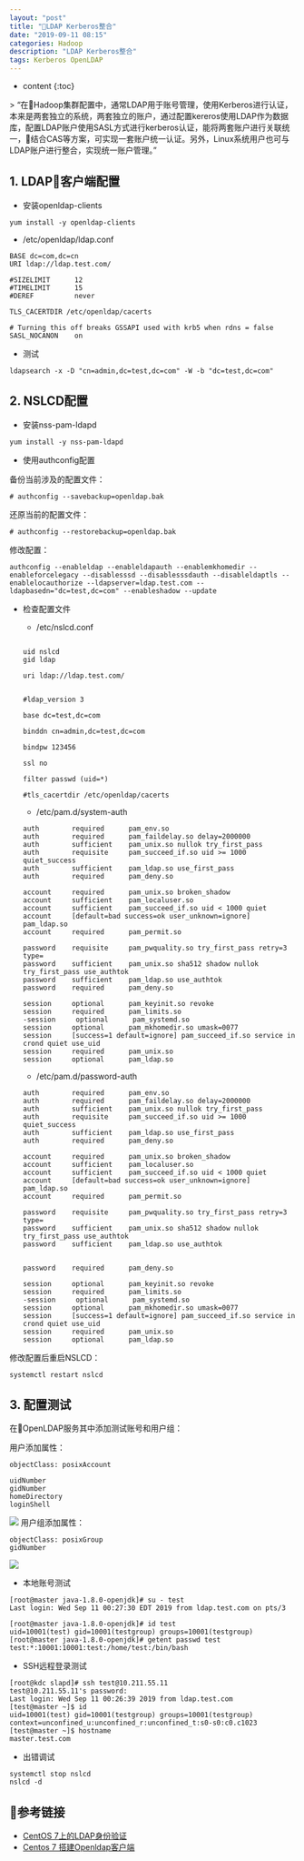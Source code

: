 ```yaml
---
layout: "post"
title: "LDAP Kerberos整合"
date: "2019-09-11 08:15"
categories: Hadoop
description: "LDAP Kerberos整合"
tags: Kerberos OpenLDAP
---
```


* content
{:toc}

<div class="postImg" style="background-image:url(http://carforeasy.cn/LDAP-e7dcceca.png)"></div>
> “在Hadoop集群配置中，通常LDAP用于账号管理，使用Kerberos进行认证，本来是两套独立的系统，两套独立的账户，通过配置kereros使用LDAP作为数据库，配置LDAP账户使用SASL方式进行kerberos认证，能将两套账户进行关联统一，结合CAS等方案，可实现一套账户统一认证。另外，Linux系统用户也可与LDAP账户进行整合，实现统一账户管理。”





## 1. LDAP客户端配置

+ 安装openldap-clients

```
yum install -y openldap-clients
```

+ /etc/openldap/ldap.conf

```
BASE dc=com,dc=cn
URI ldap://ldap.test.com/

#SIZELIMIT      12
#TIMELIMIT      15
#DEREF          never

TLS_CACERTDIR /etc/openldap/cacerts

# Turning this off breaks GSSAPI used with krb5 when rdns = false
SASL_NOCANON    on
```

+ 测试

```
ldapsearch -x -D "cn=admin,dc=test,dc=com" -W -b "dc=test,dc=com"
```

## 2. NSLCD配置

+ 安装nss-pam-ldapd

```
yum install -y nss-pam-ldapd
```

+ 使用authconfig配置


备份当前涉及的配置文件：

```
# authconfig --savebackup=openldap.bak
```

还原当前的配置文件：

```
# authconfig --restorebackup=openldap.bak
```

修改配置：

```
authconfig --enableldap --enableldapauth --enablemkhomedir --enableforcelegacy --disablesssd --disablesssdauth --disableldaptls --enablelocauthorize --ldapserver=ldap.test.com --ldapbasedn="dc=test,dc=com" --enableshadow --update
```

+ 检查配置文件

  - /etc/nslcd.conf

  ```

  uid nslcd
  gid ldap

  uri ldap://ldap.test.com/


  #ldap_version 3

  base dc=test,dc=com

  binddn cn=admin,dc=test,dc=com

  bindpw 123456

  ssl no

  filter passwd (uid=*)

  #tls_cacertdir /etc/openldap/cacerts

  ```

  - /etc/pam.d/system-auth

  ```
  auth        required      pam_env.so
  auth        required      pam_faildelay.so delay=2000000
  auth        sufficient    pam_unix.so nullok try_first_pass
  auth        requisite     pam_succeed_if.so uid >= 1000 quiet_success
  auth        sufficient    pam_ldap.so use_first_pass
  auth        required      pam_deny.so

  account     required      pam_unix.so broken_shadow
  account     sufficient    pam_localuser.so
  account     sufficient    pam_succeed_if.so uid < 1000 quiet
  account     [default=bad success=ok user_unknown=ignore] pam_ldap.so
  account     required      pam_permit.so

  password    requisite     pam_pwquality.so try_first_pass retry=3 type=
  password    sufficient    pam_unix.so sha512 shadow nullok try_first_pass use_authtok
  password    sufficient    pam_ldap.so use_authtok
  password    required      pam_deny.so

  session     optional      pam_keyinit.so revoke
  session     required      pam_limits.so
  -session     optional      pam_systemd.so
  session     optional      pam_mkhomedir.so umask=0077
  session     [success=1 default=ignore] pam_succeed_if.so service in crond quiet use_uid
  session     required      pam_unix.so
  session     optional      pam_ldap.so
  ```

  - /etc/pam.d/password-auth
  ```
  auth        required      pam_env.so
  auth        required      pam_faildelay.so delay=2000000
  auth        sufficient    pam_unix.so nullok try_first_pass
  auth        requisite     pam_succeed_if.so uid >= 1000 quiet_success
  auth        sufficient    pam_ldap.so use_first_pass
  auth        required      pam_deny.so

  account     required      pam_unix.so broken_shadow
  account     sufficient    pam_localuser.so
  account     sufficient    pam_succeed_if.so uid < 1000 quiet
  account     [default=bad success=ok user_unknown=ignore] pam_ldap.so
  account     required      pam_permit.so

  password    requisite     pam_pwquality.so try_first_pass retry=3 type=
  password    sufficient    pam_unix.so sha512 shadow nullok try_first_pass use_authtok
  password    sufficient    pam_ldap.so use_authtok


  password    required      pam_deny.so

  session     optional      pam_keyinit.so revoke
  session     required      pam_limits.so
  -session     optional      pam_systemd.so
  session     optional      pam_mkhomedir.so umask=0077
  session     [success=1 default=ignore] pam_succeed_if.so service in crond quiet use_uid
  session     required      pam_unix.so
  session     optional      pam_ldap.so
  ```


修改配置后重启NSLCD：

```
systemctl restart nslcd
```


## 3. 配置测试

在OpenLDAP服务其中添加测试账号和用户组：

用户添加属性：

```
objectClass: posixAccount

uidNumber
gidNumber
homeDirectory
loginShell
```

![](http://carforeasy.cn/Linux系统使用LDAP进行统一用户登录管理认证-57d512f9.png)
用户组添加属性：

```
objectClass: posixGroup
gidNumber
```

![](http://carforeasy.cn/Linux系统使用LDAP进行统一用户登录管理认证-c3039d55.png)

+ 本地账号测试

```
[root@master java-1.8.0-openjdk]# su - test
Last login: Wed Sep 11 00:27:30 EDT 2019 from ldap.test.com on pts/3
```

```
[root@master java-1.8.0-openjdk]# id test
uid=10001(test) gid=10001(testgroup) groups=10001(testgroup)
[root@master java-1.8.0-openjdk]# getent passwd test
test:*:10001:10001:test:/home/test:/bin/bash
```

+ SSH远程登录测试

```
[root@kdc slapd]# ssh test@10.211.55.11
test@10.211.55.11's password:
Last login: Wed Sep 11 00:26:39 2019 from ldap.test.com
[test@master ~]$ id
uid=10001(test) gid=10001(testgroup) groups=10001(testgroup) context=unconfined_u:unconfined_r:unconfined_t:s0-s0:c0.c1023
[test@master ~]$ hostname
master.test.com
```

+ 出错调试

```
systemctl stop nslcd
nslcd -d
```

## 参考链接

+ [CentOS 7上的LDAP身份验证](https://codeday.me/bug/20181110/370430.html)
+ [Centos 7 搭建Openldap客户端](https://www.jianshu.com/p/af295531eaf6)
